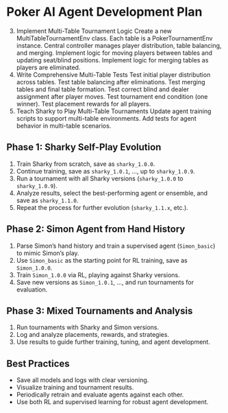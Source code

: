 

# Poker AI Agent Development Plan

3. Implement Multi-Table Tournament Logic
Create a new MultiTableTournamentEnv class.
Each table is a PokerTournamentEnv instance.
Central controller manages player distribution, table balancing, and merging.
Implement logic for moving players between tables and updating seat/blind positions.
Implement logic for merging tables as players are eliminated.
4. Write Comprehensive Multi-Table Tests
Test initial player distribution across tables.
Test table balancing after eliminations.
Test merging tables and final table formation.
Test correct blind and dealer assignment after player moves.
Test tournament end condition (one winner).
Test placement rewards for all players.
5. Teach Sharky to Play Multi-Table Tournaments
Update agent training scripts to support multi-table environments.
Add tests for agent behavior in multi-table scenarios.


## Phase 1: Sharky Self-Play Evolution
1. Train Sharky from scratch, save as `sharky_1.0.0`.
2. Continue training, save as `sharky_1.0.1`, ..., up to `sharky_1.0.9`.
3. Run a tournament with all Sharky versions (`sharky_1.0.0` to `sharky_1.0.9`).
4. Analyze results, select the best-performing agent or ensemble, and save as `sharky_1.1.0`.
5. Repeat the process for further evolution (`sharky_1.1.x`, etc.).

## Phase 2: Simon Agent from Hand History
1. Parse Simon’s hand history and train a supervised agent (`Simon_basic`) to mimic Simon’s play.
2. Use `Simon_basic` as the starting point for RL training, save as `Simon_1.0.0`.
3. Train `Simon_1.0.0` via RL, playing against Sharky versions.
4. Save new versions as `Simon_1.0.1`, ..., and run tournaments for evaluation.

## Phase 3: Mixed Tournaments and Analysis
1. Run tournaments with Sharky and Simon versions.
2. Log and analyze placements, rewards, and strategies.
3. Use results to guide further training, tuning, and agent development.

## Best Practices
- Save all models and logs with clear versioning.
- Visualize training and tournament results.
- Periodically retrain and evaluate agents against each other.
- Use both RL and supervised learning for robust agent development.